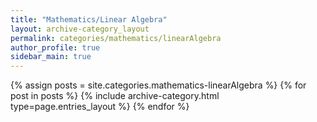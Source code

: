 ```yaml
---
title: "Mathematics/Linear Algebra"
layout: archive-category_layout
permalink: categories/mathematics/linearAlgebra
author_profile: true
sidebar_main: true
---
```



{% assign posts = site.categories.mathematics-linearAlgebra %}
{% for post in posts %} {% include archive-category.html type=page.entries_layout %} {% endfor %}